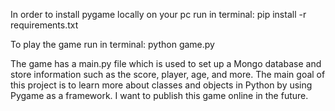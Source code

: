 In order to install pygame locally on your pc run in terminal:
pip install -r requirements.txt

To play the game run in terminal: python game.py

The game has a main.py file which is used to set up a Mongo database and store information such as the score, player, age, and more. The main goal of this project is to learn more about classes and objects in Python by using Pygame as a framework. I want to publish this game online in the future.
